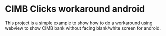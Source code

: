 # CIMB Clicks workaround android

This project is a simple example to show how to do a workaround using webview to show CIMB bank without facing blank/white screen for android.
